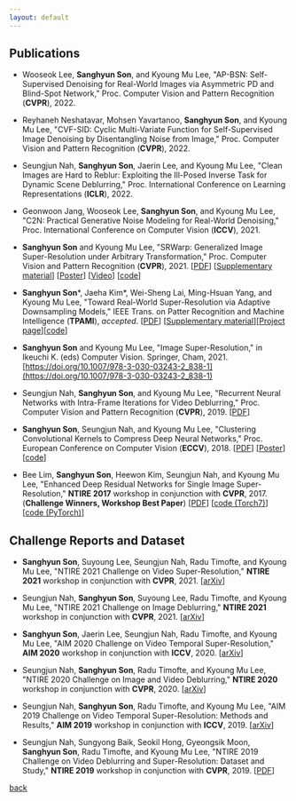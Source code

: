 ```yaml
---
layout: default
---
```


## **Publications**
- Wooseok Lee, **Sanghyun Son**, and Kyoung Mu Lee,
"AP-BSN: Self-Supervised Denoising for Real-World Images via Asymmetric PD and Blind-Spot Network,"
Proc. Computer Vision and Pattern Recognition (**CVPR**), 2022.
&nbsp;

- Reyhaneh Neshatavar, Mohsen Yavartanoo, **Sanghyun Son**, and Kyoung Mu Lee,
"CVF-SID: Cyclic Multi-Variate Function for Self-Supervised Image Denoising by Disentangling Noise from Image,"
Proc. Computer Vision and Pattern Recognition (**CVPR**), 2022.
&nbsp;

- Seungjun Nah, **Sanghyun Son**, Jaerin Lee, and Kyoung Mu Lee,
"Clean Images are Hard to Reblur: Exploiting the Ill-Posed Inverse Task for Dynamic Scene Deblurring,"
Proc. International Conference on Learning Representations (**ICLR**), 2022.
&nbsp;

- Geonwoon Jang, Wooseok Lee, **Sanghyun Son**, and Kyoung Mu Lee,
"C2N: Practical Generative Noise Modeling for Real-World Denoising,"
Proc. International Conference on Computer Vision (**ICCV**), 2021.
&nbsp;

- **Sanghyun Son** and Kyoung Mu Lee,
"SRWarp: Generalized Image Super-Resolution under Arbitrary Transformation,"
Proc. Computer Vision and Pattern Recognition (**CVPR**), 2021. [[PDF](https://openaccess.thecvf.com/content/CVPR2021/papers/Son_SRWarp_Generalized_Image_Super-Resolution_under_Arbitrary_Transformation_CVPR_2021_paper.pdf)] [[Supplementary material](https://openaccess.thecvf.com/content/CVPR2021/supplemental/Son_SRWarp_Generalized_Image_CVPR_2021_supplemental.pdf)] [[Poster](https://cv.snu.ac.kr/sanghyun_son/srwarp/srwarp_poster.pdf)] [[Video](https://cv.snu.ac.kr/sanghyun_son/srwarp/srwarp_video.mkv)] [[code](https://github.com/sanghyun-son/srwarp)]
&nbsp;

- **Sanghyun Son***, Jaeha Kim*, Wei-Sheng Lai, Ming-Hsuan Yang, and Kyoung Mu Lee,
"Toward Real-World Super-Resolution via Adaptive Downsampling Models,"
IEEE Trans. on Patter Recognition and Machine Intelligence (**TPAMI**), _accepted_. [[PDF](https://cv.snu.ac.kr/sanghyun_son/ADL_TPAMI_accepted.pdf)] [[Supplementary material](https://cv.snu.ac.kr/sanghyun_son/ADL_TPAMI_accepted_supp.pdf)][[Project page](https://cv.snu.ac.kr/research/ADL/)][[code](https://github.com/JaehaKim97/Adaptive-Downsampling-Model)]
&nbsp;

- **Sanghyun Son** and Kyoung Mu Lee,
"Image Super-Resolution,"
in Ikeuchi K. (eds) Computer Vision. Springer, Cham, 2021.
[https://doi.org/10.1007/978-3-030-03243-2_838-1](https://doi.org/10.1007/978-3-030-03243-2_838-1)
&nbsp;

- Seungjun Nah, **Sanghyun Son**, and Kyoung Mu Lee,
"Recurrent Neural Networks with Intra-Frame Iterations for Video Deblurring,"
Proc. Computer Vision and Pattern Recognition (**CVPR**), 2019. [[PDF](http://openaccess.thecvf.com/content_CVPR_2019/papers/Nah_Recurrent_Neural_Networks_With_Intra-Frame_Iterations_for_Video_Deblurring_CVPR_2019_paper.pdf)]
&nbsp;

- **Sanghyun Son**, Seungjun Nah, and Kyoung Mu Lee,
"Clustering Convolutional Kernels to Compress Deep Neural Networks,"
Proc. European Conference on Computer Vision (**ECCV**), 2018. [[PDF](https://cv.snu.ac.kr/publication/conf/2018/Sanghyun_Son_Clustering_Convolutional_Kernels_ECCV_2018_paper.pdf)] [[Poster](https://cv.snu.ac.kr/research/clustering_kernels/eccv2018_clustering_kernels_poster.pdf)] [[code](https://github.com/sanghyun-son/clustering-kernels)]
&nbsp;

- Bee Lim, **Sanghyun Son**, Heewon Kim, Seungjun Nah, and Kyoung Mu Lee,
"Enhanced Deep Residual Networks for Single Image Super-Resolution,"
**NTIRE 2017** workshop in conjunction with **CVPR**, 2017.
(**Challenge Winners, Workshop Best Paper**) [[PDF](https://cv.snu.ac.kr/publication/conf/2017/EDSR.pdf)] [[code (Torch7)](https://github.com/LimBee/NTIRE2017)] [[code (PyTorch)](https://github.com/sanghyun-son/EDSR-PyTorch)]


## **Challenge Reports and Dataset**

- **Sanghyun Son**, Suyoung Lee, Seungjun Nah, Radu Timofte, and Kyoung Mu Lee,
"NTIRE 2021 Challenge on Video Super-Resolution,"
**NTIRE 2021** workshop in conjunction with **CVPR**, 2021. [[arXiv](https://arxiv.org/abs/2104.14852)]
&nbsp;

- Seungjun Nah, **Sanghyun Son**, Suyoung Lee, Radu Timofte, and Kyoung Mu Lee,
"NTIRE 2021 Challenge on Image Deblurring,"
**NTIRE 2021** workshop in conjunction with **CVPR**, 2021. [[arXiv](https://arxiv.org/abs/2104.14854)]
&nbsp;

- **Sanghyun Son**, Jaerin Lee, Seungjun Nah, Radu Timofte, and Kyoung Mu Lee,
"AIM 2020 Challenge on Video Temporal Super-Resolution,"
**AIM 2020** workshop in conjunction with **ICCV**, 2020. [[arXiv](https://arxiv.org/abs/2009.12987)]
&nbsp;

- Seungjun Nah, **Sanghyun Son**, Radu Timofte, and Kyoung Mu Lee,
"NTIRE 2020 Challenge on Image and Video Deblurring,"
**NTIRE 2020** workshop in conjunction with **CVPR**, 2020. [[arXiv](https://arxiv.org/abs/2005.01244)]
&nbsp;

- Seungjun Nah, **Sanghyun Son**, Radu Timofte, and Kyoung Mu Lee,
"AIM 2019 Challenge on Video Temporal Super-Resolution: Methods and Results,"
**AIM 2019** workshop in conjunction with **ICCV**, 2019. [[arXiv](https://arxiv.org/abs/2005.01233)]
&nbsp;

- Seungjun Nah, Sungyong Baik, Seokil Hong, Gyeongsik Moon, **Sanghyun Son**, Radu Timofte, and Kyoung Mu Lee,
"NTIRE 2019 Challenge on Video Deblurring and Super-Resolution: Dataset and Study,"
**NTIRE 2019** workshop in conjunction with **CVPR**, 2019. [[PDF](https://openaccess.thecvf.com/content_CVPRW_2019/papers/NTIRE/Nah_NTIRE_2019_Challenge_on_Video_Deblurring_and_Super-Resolution_Dataset_and_CVPRW_2019_paper.pdf)]
&nbsp;

[back](./)